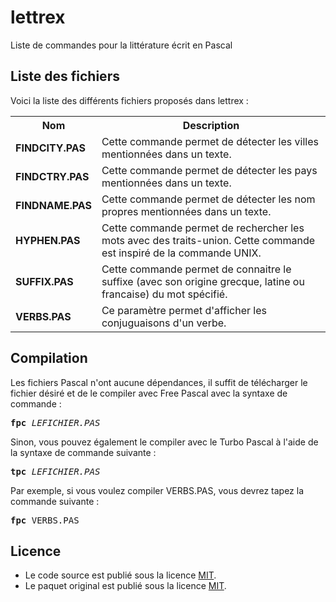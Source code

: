 # lettrex
Liste de commandes pour la littérature écrit en Pascal

<h2>Liste des fichiers</h3>

Voici la liste des différents fichiers proposés dans lettrex :

<table>
  <tr>
    <th>Nom</th>
    <th>Description</th>
  </tr>
  <tr>
      <td><b>FINDCITY.PAS</b></td>
      <td>Cette commande permet de détecter les villes mentionnées dans un texte.</td>
  </tr>
  <tr>
      <td><b>FINDCTRY.PAS</b></td>
    <td>Cette commande permet de détecter les pays mentionnées dans un texte.</td>
  <tr>
      <td><b>FINDNAME.PAS</b></td>
      <td>Cette commande permet de détecter les nom propres mentionnées dans un texte.</td>
  </tr>
  <tr>
	<td><b>HYPHEN.PAS</b></td>
        <td>Cette commande permet de rechercher les mots avec des traits-union. Cette commande est inspiré de la commande UNIX.</td>
  </tr>
  <tr>
  	<td><b>SUFFIX.PAS</b></td>
	<td>Cette commande permet de connaitre le suffixe (avec son origine grecque, latine ou francaise) du mot spécifié.</td>
  </tr>
  <tr>
	<td><b>VERBS.PAS</b></td>
	<td>Ce paramètre permet d'afficher les conjuguaisons d'un verbe.</td>
  </tr>
 </table>

<h2>Compilation</h2>
	
Les fichiers Pascal n'ont aucune dépendances, il suffit de télécharger le fichier désiré et de le compiler avec Free Pascal avec la syntaxe de commande  :

<pre><b>fpc</b> <i>LEFICHIER.PAS</i></pre>
	
Sinon, vous pouvez également le compiler avec le Turbo Pascal à l'aide de la syntaxe de commande suivante :	

<pre><b>tpc</b> <i>LEFICHIER.PAS</i></pre>
	
Par exemple, si vous voulez compiler VERBS.PAS, vous devrez tapez la commande suivante :

<pre><b>fpc</b> VERBS.PAS</pre>

<h2>Licence</h2>
<ul>
 <li>Le code source est publié sous la licence <a href="https://github.com/gladir/lettrex/blob/main/LICENSE">MIT</a>.</li>
 <li>Le paquet original est publié sous la licence <a href="https://github.com/gladir/lettrex/blob/main/LICENSE">MIT</a>.</li>
</ul>
